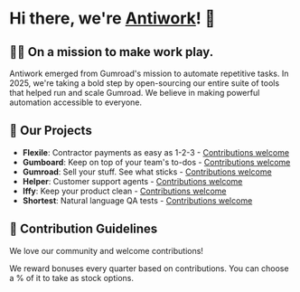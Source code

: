 # Hi there, we're [Antiwork](https://antiwork.com)! 👋

## 🙋‍♀️ On a mission to make work play.
Antiwork emerged from Gumroad's mission to automate repetitive tasks. In 2025, we're taking a bold step by open-sourcing our entire suite of tools that helped run and scale Gumroad. We believe in making powerful automation accessible to everyone.

## 🚀 Our Projects
- **Flexile**: Contractor payments as easy as 1-2-3 - [Contributions welcome](https://github.com/antiwork/flexile)
- **Gumboard**: Keep on top of your team's to-dos - [Contributions welcome](https://github.com/antiwork/gumboard)
- **Gumroad**: Sell your stuff. See what sticks - [Contributions welcome](https://github.com/antiwork/gumroad)
- **Helper**: Customer support agents - [Contributions welcome](https://github.com/antiwork/helper)
- **Iffy**: Keep your product clean - [Contributions welcome](https://github.com/antiwork/iffy)
- **Shortest**: Natural language QA tests - [Contributions welcome](https://github.com/antiwork/shortest)

## 🌈 Contribution Guidelines

We love our community and welcome contributions!

We reward bonuses every quarter based on contributions. You can choose a % of it to take as stock options.
